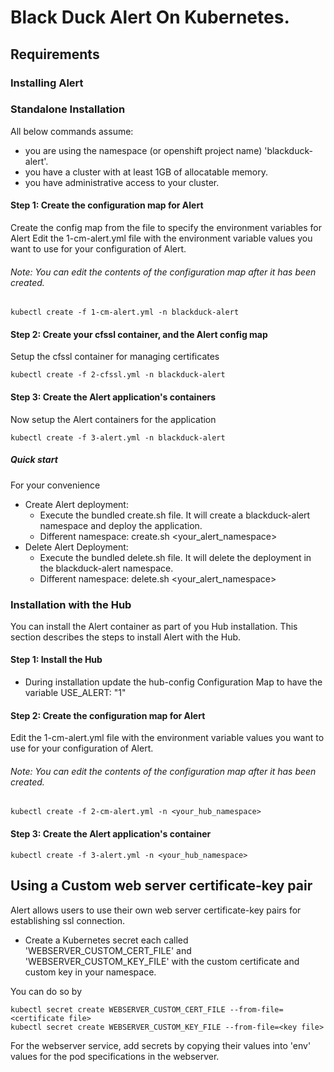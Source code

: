 # Black Duck Alert On Kubernetes.

## Requirements

### Installing Alert

### Standalone Installation
All below commands assume:
- you are using the namespace (or openshift project name) 'blackduck-alert'.
- you have a cluster with at least 1GB of allocatable memory.
- you have administrative access to your cluster.

#### Step 1: Create the configuration map for Alert

Create the config map from the file to specify the environment variables for Alert
Edit the 1-cm-alert.yml file with the environment variable values you want to use for your configuration of Alert.
###### Note:  You can edit the contents of the configuration map after it has been created. ######

```
kubectl create -f 1-cm-alert.yml -n blackduck-alert
```

#### Step 2: Create your cfssl container, and the Alert config map

Setup the cfssl container for managing certificates

```
kubectl create -f 2-cfssl.yml -n blackduck-alert
```

#### Step 3: Create the Alert application's containers
Now setup the Alert containers for the application

```
kubectl create -f 3-alert.yml -n blackduck-alert
```

##### Quick start
 For your convenience 
 * Create Alert deployment:
    * Execute the bundled create.sh file.  It will create a blackduck-alert namespace and deploy the application.
    * Different namespace: create.sh <your_alert_namespace>
 * Delete Alert Deployment:
    * Execute the bundled delete.sh file.  It will delete the deployment in the blackduck-alert namespace.
    * Different namespace: delete.sh <your_alert_namespace>

### Installation with the Hub

You can install the Alert container as part of you Hub installation.  This section describes the steps to install Alert with the Hub.

#### Step 1: Install the Hub
 * During installation update the hub-config Configuration Map to have the variable USE_ALERT: "1"

#### Step 2: Create the configuration map for Alert

Edit the 1-cm-alert.yml file with the environment variable values you want to use for your configuration of Alert.
###### Note:  You can edit the contents of the configuration map after it has been created. ######
```
kubectl create -f 2-cm-alert.yml -n <your_hub_namespace>
```

#### Step 3: Create the Alert application's container

```
kubectl create -f 3-alert.yml -n <your_hub_namespace>
```

## Using a Custom web server certificate-key pair

Alert allows users to use their own web server certificate-key pairs for establishing ssl connection.

* Create a Kubernetes secret each called 'WEBSERVER_CUSTOM_CERT_FILE' and 'WEBSERVER_CUSTOM_KEY_FILE' with the custom certificate and custom key in your namespace.

You can do so by

```
kubectl secret create WEBSERVER_CUSTOM_CERT_FILE --from-file=<certificate file>
kubectl secret create WEBSERVER_CUSTOM_KEY_FILE --from-file=<key file>
```

For the webserver service, add secrets by copying their values into 'env'
values for the pod specifications in the webserver.
